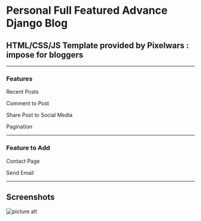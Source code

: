 # Personal Full Featured Advance Django Blog
## HTML/CSS/JS Template provided by Pixelwars : impose for bloggers
---
### Features

  Recent Posts
  
  Comment to Post
  
  Share Post to Social Media
  
  Pagination

---

### Feature to Add
  
  Contact Page
  
  Send Email

---

## Screenshots
![picture alt](https://drive.google.com/file/d/1kh8xaXjTKoMxios4ez61aLINL1pz7vWQ/view?usp=sharing)
